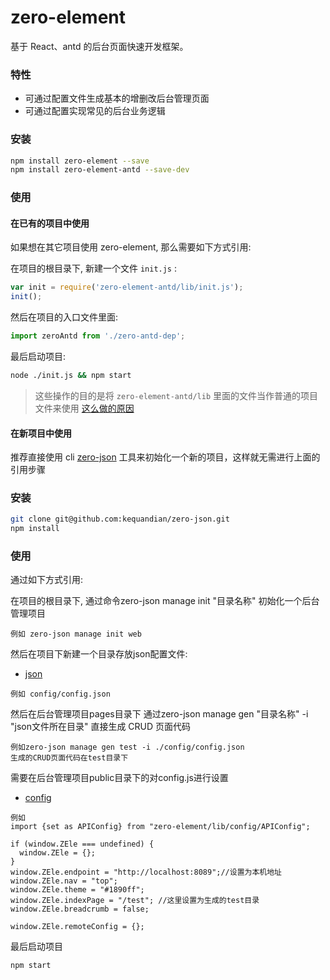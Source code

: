 # zero-element
基于 React、antd 的后台页面快速开发框架。

### 特性

* 可通过配置文件生成基本的增删改后台管理页面
* 可通过配置实现常见的后台业务逻辑

### 安装

``` bash
npm install zero-element --save
npm install zero-element-antd --save-dev
```

### 使用

#### 在已有的项目中使用

如果想在其它项目使用 zero-element, 那么需要如下方式引用:

在项目的根目录下, 新建一个文件 `init.js` :

``` js
var init = require('zero-element-antd/lib/init.js');
init();
```

然后在项目的入口文件里面:

``` js
import zeroAntd from './zero-antd-dep';
```

最后启动项目:

``` bash
node ./init.js && npm start
```

> 这些操作的目的是将 `zero-element-antd/lib` 里面的文件当作普通的项目文件来使用
> [这么做的原因](https://github.com/webpack/webpack/issues/10722#issuecomment-629619174)

#### 在新项目中使用

推荐直接使用 cli [zero-json](https://github.com/kequandian/zero-json) 工具来初始化一个新的项目，这样就无需进行上面的引用步骤

### 安装

``` bash
git clone git@github.com:kequandian/zero-json.git
npm install 

```

### 使用
通过如下方式引用:

在项目的根目录下, 通过命令zero-json manage init "目录名称" 初始化一个后台管理项目

``` 
例如 zero-json manage init web 
```

然后在项目下新建一个目录存放json配置文件:

 - [json](json.md)

``` 
例如 config/config.json
```

然后在后台管理项目pages目录下
通过zero-json manage gen "目录名称" -i "json文件所在目录" 直接生成 CRUD 页面代码

``` 
例如zero-json manage gen test -i ./config/config.json 
生成的CRUD页面代码在test目录下
```

需要在后台管理项目public目录下的对config.js进行设置
- [config](config.md)

``` 
例如
import {set as APIConfig} from "zero-element/lib/config/APIConfig";

if (window.ZEle === undefined) {
  window.ZEle = {};
}
window.ZEle.endpoint = "http://localhost:8089";//设置为本机地址
window.ZEle.nav = "top";
window.ZEle.theme = "#1890ff";
window.ZEle.indexPage = "/test"; //这里设置为生成的test目录
window.ZEle.breadcrumb = false;

window.ZEle.remoteConfig = {};
```

最后启动项目
``` 
npm start
```